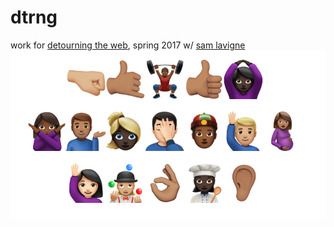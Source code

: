 # dtrng
work for [detourning the web](https://github.com/antiboredom/detourning-the-web), spring 2017 w/ [sam lavigne](http://lav.io/)
![](/hw1/hw1.png)
